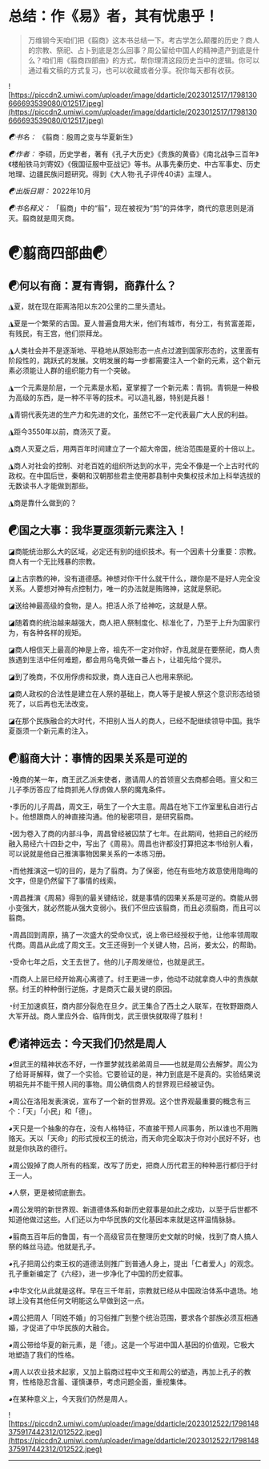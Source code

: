 # 总结：作《易》者，其有忧患乎！

> 万维钢今天咱们把《翦商》这本书总结一下。考古学怎么颠覆的历史？商人的宗教、祭祀、占卜到底是怎么回事？周公留给中国人的精神遗产到底是什么？咱们用《翦商四部曲》的方式，帮你理清这段历史当中的逻辑。你可以通过看文稿的方式复习，也可以收藏或者分享。祝你每天都有收获。

![https://piccdn2.umiwi.com/uploader/image/ddarticle/2023012517/1798130666693539080/012517.jpeg](https://piccdn2.umiwi.com/uploader/image/ddarticle/2023012517/1798130666693539080/012517.jpeg)

 *☯书名：* 《翦商：殷周之变与华夏新生》

 *☯作者：* 李硕，历史学者，著有《孔子大历史》《贵族的黄昏》《南北战争三百年》《楼船铁马刘寄奴》《俄国征服中亚战记》等书。从事先秦历史、中古军事史、历史地理、边疆民族问题研究。得到《大人物·孔子评传40讲》主理人。

 *☯出版日期：* 2022年10月

 *☯书名释义：* 「翦商」中的“翦”，现在被视为“剪”的异体字，商代的意思则是消灭。翦商就是周灭商。

# ☯翦商四部曲☯

## ☯何以有商：夏有青铜，商靠什么？

◮夏，就在现在距离洛阳以东20公里的二里头遗址。

◮夏是一个繁荣的古国。夏人普遍食用大米，他们有城市，有分工，有贫富差距，有贱民，有王宫，他们崇拜龙。

◮人类社会并不是逐渐地、平稳地从原始形态一点点过渡到国家形态的，这里面有阶段性的，跳跃式的发展。文明发展的每一步都需要注入一个新的元素，这个新元素必须能让人群的组织能力有一个突破。

◮一个元素是阶层，一个元素是水稻，夏掌握了一个新元素：青铜。青铜是一种极为高级的东西，是一种不平等的技术。可以造礼器，特别是兵器！

◮青铜代表先进的生产力和先进的文化，虽然它不一定代表最广大人民的利益。

◮距今3550年以前，商汤灭了夏。

◮商人灭夏之后，用两百年时间建立了一个超大帝国，统治范围是夏的十倍以上。

◮商人对社会的控制、对老百姓的组织所达到的水平，完全不像是一个上古时代的政权。在中国后世，秦朝和汉朝那些君主使用郡县制中央集权技术加上科举选拔的无数读书人才能做到那些。

◮商是靠什么做到的？

## ☯国之大事：我华夏亟须新元素注入！

◪商能统治那么大的区域，必定还有别的组织技术。有一个因素十分重要：宗教。商人有一个无比残暴的宗教。

◪上古宗教的神，没有道德感。神想对你干什么就干什么，跟你是不是好人完全没关系。人要想对神有点控制力，唯一的办法就是贿赂神，这就是祭祀。

◪送给神最高级的食物，是人。把活人杀了给神吃，这就是人祭。

◪随着商的统治越来越强大，商人把人祭制度化、标准化了，乃至于上升为国家行为，有各种各样的规矩。

◪商人相信天上最高的神是上帝，祖先不一定对你好，作乱就是在要祭祀，商人贵族遇到生活中任何难题，都会用乌龟壳做一番占卜，让祖先给个提示。

◪到了晚商，不仅用俘虏和奴隶，商人连自己人也用来祭祀。

◪商人政权的合法性是建立在人祭的基础上，商人等于是被人祭这个意识形态给锁死了，以后再也无法改变。

◪在那个民族融合的大时代，不把别人当人的商人，已经不配继续领导中国。我华夏亟须一个新元素的注入。

## ☯翦商大计：事情的因果关系是可逆的

◔晚商的某一年，商王武乙派来使者，邀请周人的首领亶父去商都会晤。亶父和三儿子季历答应了给商抓羌人俘虏做人祭的魔鬼条件。

◔季历的儿子周昌，周文王，萌生了一个大主意。周昌在地下工作室里私自进行占卜。他想跟商人的神直接沟通。他的秘密项目，是研究翦商。

◔因为卷入了商的内部斗争，周昌曾经被囚禁了七年。在此期间，他把自己的经历融入易经六十四卦之中，写出了《周易》。周昌也许都没打算把这本书给别人看，可以说就是他自己推演事物因果关系的一本练习册。

◔而他推演这一切的目的，是为了翦商。为了保密，他在有些地方故意使用隐晦的文字，但是仍然留下了事情的线索。

◔周昌推演《周易》得到的最关键结论，就是事情的因果关系是可逆的。商能从弱小变强大，就必然能从强大变弱小。我们不但应该翦商，而且必须翦商，而且可以翦商。

◔周昌回到周原，搞了一次盛大的受命仪式，说上帝已经授权于他，让他率领周取代商。周昌从此成了周文王。文王还得到一个关键人物，吕尚，姜太公，的帮助。

◔受命七年之后，文王去世了。他的儿子周发继位，也就是武王。

◔而商人上层已经开始离心离德了。纣王更进一步，他动不动就拿商人中的贵族献祭。纣王的种种倒行逆施，才是商灭亡最关键的原因。

◔纣王加速疯狂，商内部分裂危在旦夕。武王集合了西土之人联军，在牧野跟商人大军开战。商人里应外合、临阵倒戈，武王很快就取得了胜利！

## ☯诸神远去：今天我们仍然是周人

◕但武王的精神状态不好，一作噩梦就找弟弟周旦——也就是周公去解梦。周公为了给哥哥解释，做了一个实验。它要验证的是，神力到底是不是真的。实验结果说明祖先并不能干预人间的事物。周公确信商人的世界观已经被证伪。

◕周公在洛阳发表演说，宣布了一个新的世界观。这个世界观最重要的概念有三个：「天」「小民」和「德」。

◕天只是一个抽象的存在，没有人格特征，不直接干预人间事务，所以谁也不用贿赂天。天以「天命」的形式授权王的统治，而天命完全取决于你对小民好不好，也就是你执政的德行。

◕周公毁掉了商人所有的档案，改写了历史，把商人历代君王的种种恶行都归于纣王一人。

◕人祭，更是被彻底删去。

◕周公发明的新世界观、新道德体系和新历史叙事是如此之成功，以至于后世都不知道他做过这些。人们还以为中华民族的文化基因本来就是这样温情脉脉。

◕翦商五百年后的鲁国，有一个高级官员在整理历史文献的时候，找到了商人搞人祭的蛛丝马迹。他就是孔子。

◕孔子把周公约束王权的道德法则推广到普通人身上，提出「仁者爱人」的观念。孔子重新编定了《六经》，进一步净化了中国的历史叙事。

◕中华文化从此就是这样。早在三千年前，宗教就已经从中国政治体系中退场。地球上没有其他任何文明能这么早做到这一点。

◕周公把周人「同姓不婚」的习俗推广到整个统治范围，要求各个部族必须互相通婚，才促进了中华民族的大融合。

◕周公带给华夏的新元素，是「德」。这是一个写进中国人基因的价值观，它极大地塑造了我们的性格。

◕周人以农业技术起家，又加上翦商过程中文王和周公的塑造，再加上孔子的教育，性格隐忍含蓄、谨慎谦恭，考虑问题全面，重视集体。

◕在某种意义上，今天我们仍然是周人。

![https://piccdn2.umiwi.com/uploader/image/ddarticle/2023012522/1798148375917442312/012522.jpeg](https://piccdn2.umiwi.com/uploader/image/ddarticle/2023012522/1798148375917442312/012522.jpeg)

---
